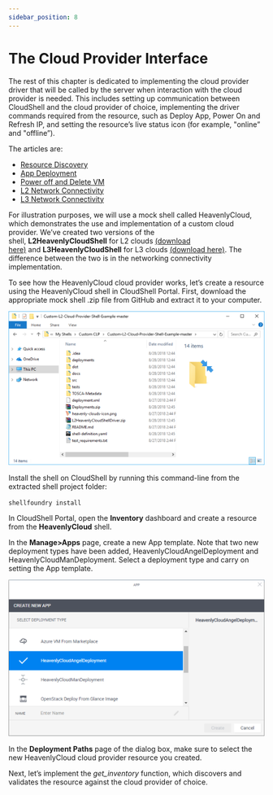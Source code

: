 ```yaml
---
sidebar_position: 8
---
```


# The Cloud Provider Interface

The rest of this chapter is dedicated to implementing the cloud provider driver that will be called by the server when interaction with the cloud provider is needed. This includes setting up communication between CloudShell and the cloud provider of choice, implementing the driver commands required from the resource, such as Deploy App, Power On and Refresh IP, and setting the resource’s live status icon (for example, "online” and "offline”).

The articles are:

- [Resource Discovery](./resource-discovery.md)
- [App Deployment](./app-deployment.md)
- [Power off and Delete VM](./power-off-and-delete-vm.md)
- [L2 Network Connectivity](./l2-network-connectivity.md)
- [L3 Network Connectivity](./l3-network-connectivity.md)

For illustration purposes, we will use a mock shell called HeavenlyCloud, which demonstrates the use and implementation of a custom cloud provider. We’ve created two versions of the shell, **L2HeavenlyCloudShell** for L2 clouds [(download here)](https://github.com/QualiSystems/Custom-L2-Cloud-Provider-Shell-Example) and **L3HeavenlyCloudShell** for L3 clouds [(download here)](https://github.com/QualiSystems/Custom-L3-Cloud-Provider-Shell-Example). The difference between the two is in the networking connectivity implementation.

To see how the HeavenlyCloud cloud provider works, let’s create a resource using the HeavenlyCloud shell in CloudShell Portal. First, download the appropriate mock shell .zip file from GitHub and extract it to your computer.

![Shell Commands](/Images/Devguide-cloud-providers/The-Cloud-Provider-Interface_624x375.png)

Install the shell on CloudShell by running this command-line from the extracted shell project folder:

`shellfoundry install`

In CloudShell Portal, open the **Inventory** dashboard and create a resource from the **HeavenlyCloud** shell.

In the **Manage>Apps** page, create a new App template. Note that two new deployment types have been added, HeavenlyCloudAngelDeployment and HeavenlyCloudManDeployment. Select a deployment type and carry on setting the App template.

![Shell Commands](/Images/Devguide-cloud-providers/The-Cloud-Provider-Interface_1_624x380.png)

In the **Deployment Paths** page of the dialog box, make sure to select the new HeavenlyCloud cloud provider resource you created.

Next, let’s implement the *get\_inventory* function, which discovers and validates the resource against the cloud provider of choice.
